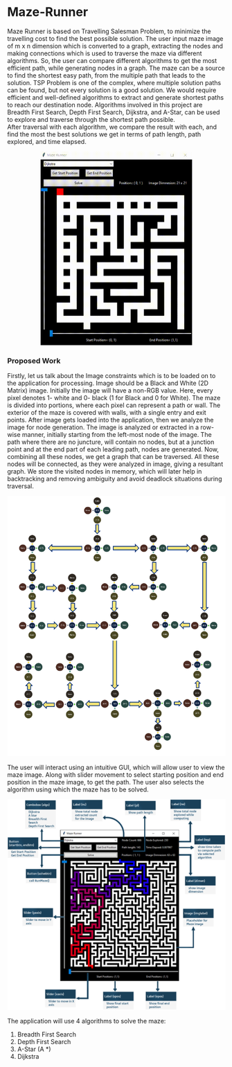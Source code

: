# Maze-Runner
Maze Runner is based on Travelling Salesman Problem, to minimize the travelling cost to find the best possible solution. The user input maze image of m x n dimension which is converted to a graph, extracting the nodes and making connections which is used to traverse the maze via different algorithms. So, the user can compare different algorithms to get the most efficient path, while generating nodes in a graph. The maze can be a source to find the shortest easy path, from the multiple path that leads to the solution.
TSP Problem is one of the complex, where multiple solution paths can be found, but not every solution is a good solution. We would require efficient and well-defined algorithms to extract and generate shortest paths to reach our destination node.
Algorithms involved in this project are Breadth First Search, Depth First Search, Dijkstra, and A-Star, can be used to explore and traverse through the shortest path possible.   
After traversal with each algorithm, we compare the result with each, and find the most the best solutions we get in terms of path length, path explored, and time elapsed.

<p align="center">
  <img src="ReadMe-Files/workflow.gif" width="350">
</p>

### Proposed Work

Firstly, let us talk about the Image constraints which is to be loaded on to the application for processing. Image should be a Black and White (2D Matrix) image. Initially the image will have a non-RGB value.
Here, every pixel denotes 1- white and 0- black (1 for Black and 0 for White).
The maze is divided into portions, where each pixel can represent a path or wall. The exterior of the maze is covered with walls, with a single entry and exit points.
After image gets loaded into the application, then we analyze the image for node generation. The image is analyzed or extracted in a row-wise manner, initially starting from the left-most node of the image. The path where there are no juncture, will contain no nodes, but at a junction point and at the end part of each leading path, nodes are generated. Now, combining all these nodes, we get a graph that can be traversed. All these nodes will be connected, as they were analyzed in image, giving a resultant graph.
We store the visited nodes in memory, which will later help in backtracking and removing ambiguity and avoid deadlock situations during traversal. 

![](ReadMe-Files/fig1.png)

The user will interact using an intuitive GUI, which will allow user to view the maze image. Along with slider movement to select starting position and end position in the maze image, to get the path. The user also selects the algorithm using which the maze has to be solved. 

![](ReadMe-Files/fig2.png)


The application will use 4 algorithms to solve the maze:

1) Breadth First Search
2) Depth First Search
3) A-Star (A *)
4) Dijkstra